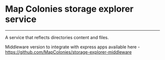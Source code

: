 # Map Colonies storage explorer service

----------------------------------

A service that reflects directories content and files.

Middleware version to integrate with express apps available here - https://github.com/MapColonies/storage-explorer-middleware 
